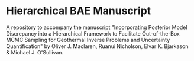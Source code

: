 # Hierarchical BAE Manuscript
A repository to accompany the manuscript "Incorporating Posterior Model Discrepancy into a Hierarchical Framework to Facilitate Out-of-the-Box MCMC Sampling for Geothermal Inverse Problems and Uncertainty Quantification" by Oliver J. Maclaren, Ruanui Nicholson, Elvar K. Bjarkason &amp; Michael J. O'Sullivan.

